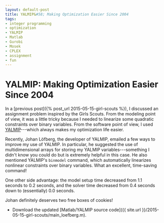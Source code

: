 ```yaml
---
layout: default-post
title: YALMIP&#58; Making Optimization Easier Since 2004
tags:
- integer programming
- optimization
- YALMIP
- Matlab
- Gurobi
- Mosek
- CPLEX
- assignment
- fun
---
```


YALMIP: Making Optimization Easier Since 2004
=============================================

In a [previous post]({% post_url 2015-05-15-girl-scouts %}), I discussed
an assignment problem inspired by the Girls Scouts. From the modeling
point of view, it was a little tricky because I needed to linearize some
quadratic constraints over binary variables. From the software point of
view, I used [YALMIP](http://users.isy.liu.se/johanl/yalmip/)---which
always makes my optimization life easier.

Recently, Johan L&ouml;fberg, the developer of YALMIP, emailed a few
ways to improve my use of YALMIP. In particular, he suggested the use of
multidimensional arrays for storing my YALMIP variables---something I
didn't know you could do but is extremely helpful in this case. He also
mentioned YALMIP's `binmodel` command, which automatically linearizes
nonlinear constraints over binary variables. What an excellent,
time-saving command!

One other side advantage: the model setup time decreased from
1.1 seconds to 0.2 seconds, and the solver time decreased
from 0.4 seconds down to (essentially) 0.0 seconds.

Johan definitely deserves two free boxes of cookies!

* Download the updated [Matlab/YALMIP source code]({{ site.url }}/2015-05-15-girl-scouts/main_loefberg.m).
